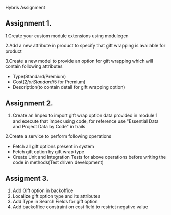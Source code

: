 Hybris  Assignment

## Assignment 1.
 1.Create your custom module extensions using modulegen

 2.Add a new attribute in product to specify that gift wrapping is available for product

 3.Create a new model to provide an option for gift wrapping which will contain following attributes
- Type(Standard/Premium)
- Cost($2 for Standard/$5 for Premium)
- Description(to contain detail for gift wrapping option)



## Assignment 2.
1. Create an Impex to import gift wrap option data provided in module 1 and execute that impex using code, for reference use "Essential Data and Project Data by Code" in trails

2.Create a service to perform following operations
- Fetch all gift options present in system
- Fetch gift option by gift wrap type
- Create Unit and Integration Tests for above operations before writing the code in methods(Test driven development)

## Assigment 3.
1. Add Gift option in backoffice
2. Localize gift option type and its attributes
3. Add Type in Search Fields for gift option
4. Add backoffice constraint on cost field to restrict negative value

